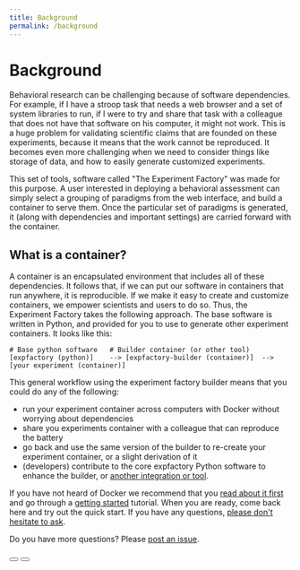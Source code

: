 ```yaml
---
title: Background
permalink: /background
---
```


# Background

Behavioral research can be challenging because of software dependencies. For example, if I have a stroop task that needs a web browser and a set of system libraries to run, if I were to try and share that task with a colleague that does not have that software on his computer, it might not work. This is a huge problem for validating scientific claims that are founded on these experiments, because it means that the work cannot be reproduced. It becomes even more challenging when we need to consider things like storage of data, and how to easily generate customized experiments.

This set of tools, software called "The Experiment Factory" was made for this purpose. A user interested in deploying a behavioral assessment can simply select a grouping of paradigms from the web interface, and build a container to serve them. Once the particular set of paradigms is generated, it (along with dependencies and important settings) are carried forward with the container.

## What is a container?
A container is an encapsulated environment that includes all of these dependencies. It follows that, if we can put our software in containers that run anywhere, it is reproducible. If we make it easy to create and customize containers, we empower scientists and users to do so. Thus, the Experiment Factory takes the following approach. The base software is written in Python, and provided for you to use to generate other experiment containers. It looks like this:

```
# Base python software   # Builder container (or other tool)
[expfactory (python)]    --> [expfactory-builder (container)]  --> [your experiment (container)]
```

This general workflow using the experiment factory builder means that you could do any of the following:

 - run your experiment container across computers with Docker without worrying about dependencies
 - share you experiments container with a colleague that can reproduce the battery
 - go back and use the same version of the builder to re-create your experiment container, or a slight derivation of it
 - (developers) contribute to the core expfactory Python software to enhance the builder, or [another integration or tool](/integrations).

If you have not heard of Docker we recommend that you [read about it first](https://www.docker.com/what-container) and go through a [getting started](https://docs.docker.com/get-started/) tutorial. When you are ready, come back here and try out the quick start. If you have any questions, [please don't hesitate to ask](https://github.com/expfactory/expfactory/issues).

Do you have more questions? Please [post an issue](https://github.com/expfactory/expfactory/issues).

<div>
    <a href="/"><button class="previous-button btn btn-primary"><i class="fa fa-chevron-left"></i> </button></a>
    <a href="/generate"><button class="next-button btn btn-primary"><i class="fa fa-chevron-right"></i> </button></a>
</div><br>
